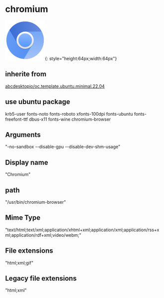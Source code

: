 # chromium
![circle_chromium.svg](/applications/icons/circle_chromium.svg){: style="height:64px;width:64px"}
## inherite from
[abcdesktopio/oc.template.ubuntu.minimal.22.04](abcdesktopio/oc.template.ubuntu.minimal.22.04.md)
## use ubuntu package
krb5-user fonts-noto fonts-roboto xfonts-100dpi fonts-ubuntu fonts-freefont-ttf dbus-x11 fonts-wine chromium-browser
## Arguments
"-no-sandbox --disable-gpu --disable-dev-shm-usage"
## Display name
"Chromium"
## path
"/usr/bin/chromium-browser"
## Mime Type
"text/html;text/xml;application/xhtml+xml;application/xml;application/rss+xml;application/rdf+xml;video/webm;"
## File extensions
"html;xml;gif"
## Legacy file extensions
"html;xml"

